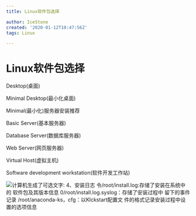 ```yaml
---
title: Linux软件包选择

author: IceStone
created: '2020-01-12T10:47:56Z'
tags: Linux

---
```


# Linux软件包选择

Desktop(桌面)

Minimal Desktop(最小化桌面)

Minimal(最小化)服务器安装推荐

Basic Server(基本服务器)

Database Server(数据库服务器)

Web Server(网页服务器)

Virtual Host(虚拟主机)

Software development workstation(软件开发工作站)

![计算机生成了可选文字:
4、安装日志
令/root/install.log:存储了安装在系统中的
软件包及其版本信息
0/root/install.log.syslog：存储了安装过程中
留下的事件记录
/root/anaconda-ks，cfg：以Klckstart配置文
件的格式记录安装过程中设置的选项信息](images/41a9e452-590c-47f9-9b40-a051ee0673dd.png)
